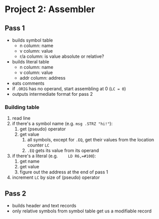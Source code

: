 # Project 2: Assembler

## Pass 1
- builds symbol table
    - n column: name
    - v column: value
    - r/a column: is value absolute or relative?
- builds literal table
    - n column: name
    - v column: value
    - addr column: address
- eats comments
- if `.ORIG` has no operand, start assembling at 0 (`LC = 0`)
- outputs intermediate format for pass 2

### Building table
1. read line
2. if there's a symbol name (e.g. `msg .STRZ "hi!"`):
    1. get (pseudo) operator
    2. get value
        1. all symbols, except for `.EQ`, get their values from the location counter `LC`
        2. `.EQ` gets its value from its operand
3. if there's a literal (e.g. `    LD R6,=#100`):
    1. get name
    2. get value
    3. figure out the address at the end of pass 1
4. increment `LC` by size of (pseudo) operator

## Pass 2
- builds header and text records
- only relative symbols from symbol table get us a modifiable record
